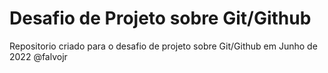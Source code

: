 # Desafio de Projeto sobre Git/Github
Repositorio criado para o desafio de projeto sobre Git/Github em Junho de 2022 @falvojr


